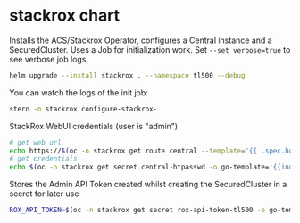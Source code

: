 # stackrox chart

Installs the ACS/Stackrox Operator, configures a Central instance and a SecuredCluster. Uses a Job for initialization work. Set `--set verbose=true` to see verbose job logs.
```bash
helm upgrade --install stackrox . --namespace tl500 --debug
```

You can watch the logs of the init job:
```bash
stern -n stackrox configure-stackrox-
```

StackRox WebUI credentials (user is "admin")
```bash
# get web url
echo https://$(oc -n stackrox get route central --template='{{ .spec.host }}')
# get credentials
echo $(oc -n stackrox get secret central-htpasswd -o go-template='{{index .data "password" | base64decode}}')
```

Stores the Admin API Token created whilst creating the SecuredCluster in a secret for later use
```bash
ROX_API_TOKEN=$(oc -n stackrox get secret rox-api-token-tl500 -o go-template='{{index .data "token" | base64decode}}')
```
